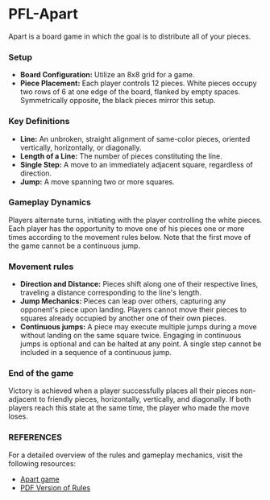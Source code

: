 # PFL-Apart

Apart is a board game in which the goal is to distribute all of your pieces.

### Setup

- **Board Configuration:** Utilize an 8x8 grid for a game.
- **Piece Placement:** Each player controls 12 pieces. White pieces occupy two rows of 6 at one edge of the board, flanked by empty spaces. Symmetrically opposite, the black pieces mirror this setup.

### Key Definitions

- **Line:** An unbroken, straight alignment of same-color pieces, oriented vertically, horizontally, or diagonally.
- **Length of a Line:** The number of pieces constituting the line.
- **Single Step:** A move to an immediately adjacent square, regardless of direction.
- **Jump:** A move spanning two or more squares.

### Gameplay Dynamics

Players alternate turns, initiating with the player controlling the white pieces. Each player has the opportunity to move one of his pieces one or more times according to the movement rules below. Note that the first move of the game cannot be a continuous jump.

### Movement rules

- **Direction and Distance:** Pieces shift along one of their respective lines, traveling a distance corresponding to the line's length.
- **Jump Mechanics:** Pieces can leap over others, capturing any opponent's piece upon landing. Players cannot move their pieces to squares already occupied by another one of their own pieces.
- **Continuous jumps:** A piece may execute multiple jumps during a move without landing on the same square twice. Engaging in continuous jumps is optional and can be halted at any point. A single step cannot be included in a sequence of a continuous jump.

### End of the game

Victory is achieved when a player successfully places all their pieces non-adjacent to friendly pieces, horizontally, vertically, and diagonally. If both players reach this state at the same time, the player who made the move loses.

### REFERENCES
For a detailed overview of the rules and gameplay mechanics, visit the following resources:
- [Apart game](https://kanare-abstract.com/en/pages/apart)
- [PDF Version of Rules](https://cdn.shopify.com/s/files/1/0578/3502/8664/files/Apart_EN.pdf?v=1682248406)
